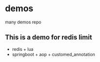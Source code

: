 # demos
many demos repo

## This is a demo for redis limit

- redis + lua
- springboot + aop + customed_annotation

